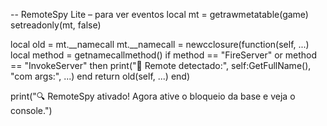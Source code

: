 -- RemoteSpy Lite – para ver eventos
local mt = getrawmetatable(game)
setreadonly(mt, false)

local old = mt.__namecall
mt.__namecall = newcclosure(function(self, ...)
    local method = getnamecallmethod()
    if method == "FireServer" or method == "InvokeServer" then
        print("📡 Remote detectado:", self:GetFullName(), "com args:", ...)
    end
    return old(self, ...)
end)

print("🔍 RemoteSpy ativado! Agora ative o bloqueio da base e veja o console.")
